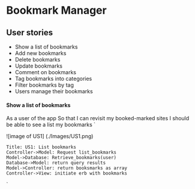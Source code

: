# Bookmark Manager

## User stories
* Show a list of bookmarks
* Add new bookmarks
* Delete bookmarks
* Update bookmarks
* Comment on bookmarks
* Tag bookmarks into categories
* Filter bookmarks by tag
* Users manage their bookmarks

#### Show a list of bookmarks

As a user of the app
So that I can revisit my booked-marked sites
I should be able to see a list my bookmarks
`

![image of US1]
(./Images/US1.png)
```sequence'
Title: US1: List bookmarks
Controller->Model: Request list_bookmarks
Model->Database: Retrieve_bookmarks(user)
Database->Model: return query results
Model->Controller: return booksmarks as array
Controller->View: initiate erb with bookmarks
```
`
